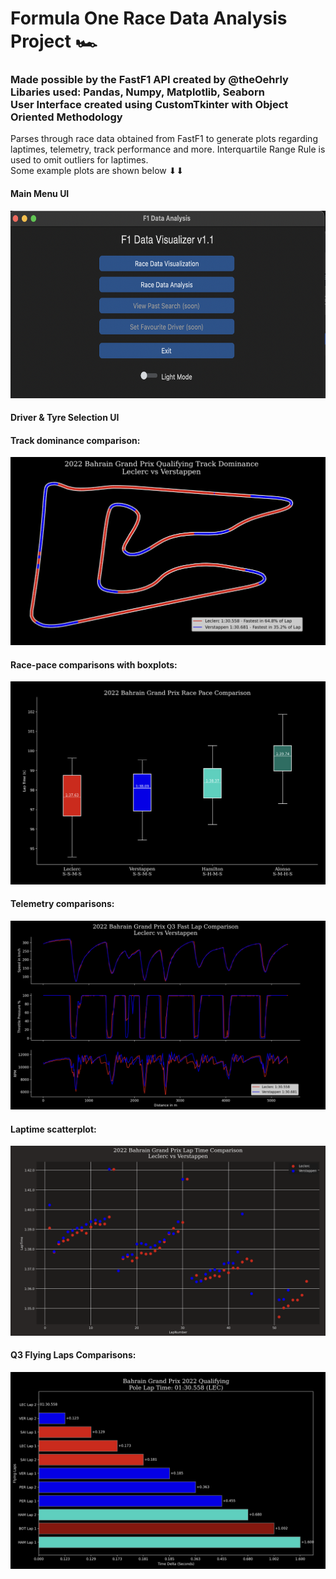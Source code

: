 # Formula One Race Data Analysis Project 🏎

### Made possible by the FastF1 API created by @theOehrly <br> Libaries used: Pandas, Numpy, Matplotlib, Seaborn <br> User Interface created using CustomTkinter with Object Oriented Methodology


Parses through race data obtained from FastF1 to generate plots regarding laptimes, telemetry, track performance and more. 
Interquartile Range Rule is used to omit outliers for laptimes.
<br>Some example plots are shown below ⬇⬇

#### Main Menu UI

<img src="https://github.com/3ric03/Formula-One/blob/main/png/main_menu.png" width="600px" height="300px">


#### Driver & Tyre Selection UI



#### Track dominance comparison:

![](https://github.com/3ric03/Formula-One/blob/main/png/track_strength.png)

#### Race-pace comparisons with boxplots:

![](https://github.com/3ric03/Formula-One/blob/main/png/race_pace.png)

#### Telemetry comparisons:

![](https://github.com/3ric03/Formula-One/blob/main/png/telemetry.png)

#### Laptime scatterplot:

![](https://github.com/3ric03/Formula-One/blob/main/png/laptimes_scatter.png)

#### Q3 Flying Laps Comparisons:

![](https://github.com/3ric03/Formula-One/blob/main/png/flying_laps.png)

